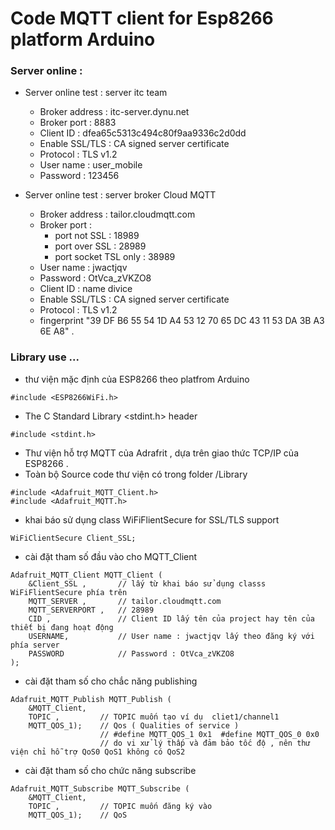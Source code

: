 # Code MQTT client for Esp8266 platform Arduino

### Server online :

- Server online test  : server itc team 
    - Broker address : itc-server.dynu.net
    - Broker port : 8883
    - Client ID : dfea65c5313c494c80f9aa9336c2d0dd
    - Enable SSL/TLS : CA signed server certificate 
    - Protocol : TLS v1.2
    - User name : user_mobile
    - Password : 123456

- Server online test  : server broker Cloud MQTT 
    - Broker address : 	tailor.cloudmqtt.com
    - Broker port :
        - port not SSL : 18989
        - port over SSL : 28989
        - port socket TSL only : 38989
    - User name : jwactjqv
    - Password : OtVca_zVKZO8
    - Client ID : name divice 
    - Enable SSL/TLS : CA signed server certificate 
    - Protocol : TLS v1.2
    - fingerprint  "39 DF B6 55 54 1D A4 53 12 70 65 DC 43 11 53 DA 3B A3 6E A8" .

### Library use ...
- thư viện mặc định của ESP8266 theo platfrom Arduino 
```
#include <ESP8266WiFi.h>
```

- The C Standard Library <stdint.h> header
```
#include <stdint.h>             
```

- Thư viện hỗ trợ MQTT của Adrafrit , dựa trên giao thức TCP/IP của ESP8266 .
- Toàn bộ Source code thư viện có trong folder /Library
```
#include <Adafruit_MQTT_Client.h>  
#include <Adafruit_MQTT.h>
```

- khai báo sử dụng class WiFiFlientSecure for SSL/TLS support 
```
WiFiClientSecure Client_SSL;
```

- cài đặt tham số đầu vào cho MQTT_Client
```
Adafruit_MQTT_Client MQTT_Client ( 
    &Client_SSL ,       // lấy từ khai báo sử dụng classs WiFiFlientSecure phía trên
    MQTT_SERVER ,       // tailor.cloudmqtt.com
    MQTT_SERVERPORT ,   // 28989 
    CID ,               // Client ID lấy tên của project hay tên của thiết bị đang hoạt động
    USERNAME,           // User name : jwactjqv lấy theo đăng ký với phía server
    PASSWORD            // Password : OtVca_zVKZO8
);       
```

- cài đặt tham số cho chắc năng publishing
```
Adafruit_MQTT_Publish MQTT_Publish (
    &MQTT_Client, 
    TOPIC ,         // TOPIC muốn tạo ví dụ  cliet1/channel1
    MQTT_QOS_1);    // Qos ( Qualities of service ) 
                    // #define MQTT_QOS_1 0x1  #define MQTT_QOS_0 0x0
                    // do vi xử lý thấp và đảm bảo tốc độ , nên thư viện chỉ hỗ trợ QoS0 QoS1 không có QoS2 
```
- cài đặt tham số cho chức năng subscribe
```
Adafruit_MQTT_Subscribe MQTT_Subscribe ( 
    &MQTT_Client, 
    TOPIC ,         // TOPIC muốn đăng ký vào 
    MQTT_QOS_1);    // QoS 
```
